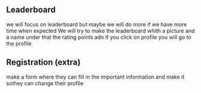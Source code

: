 ## Leaderboard
we will focus on leaderboard but maybe we will do more if we have more time when expected 
We will try to make the leaderboard whith a picture and a name  under that the rating points adn if you click on profile you will go to the profile

## Registration (extra)
make a form where they can fill in the important information and make it sothey can change their profile